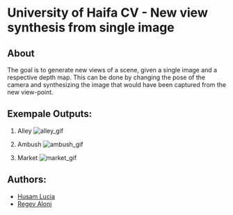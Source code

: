 # University of Haifa CV - New view synthesis from single image

## About
The goal is to generate new views of a scene, given a single image and a respective depth map. This can be done by changing the pose of the camera and synthesizing the image that would have been captured from the new view-point.

## Exempale Outputs:
1. Alley
![alley_gif](.outputs/alley_gif2.gif/?raw=true)

2. Ambush
![ambush_gif](.outputs/ambush_gif2.gif/?raw=true)

3. Market
![market_gif](.outputs/market_gif2.gif/?raw=true)

## Authors:
- [Husam Lucia](https://www.linkedin.com/in/husam-lucia-6841b51a3)
- [Regev Aloni](https://www.linkedin.com/in/aloniregev)

